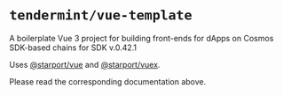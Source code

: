 # `tendermint/vue-template`

A boilerplate Vue 3 project for building front-ends for dApps on Cosmos SDK-based chains for SDK v.0.42.1

Uses [@starport/vue](https://github.com/tendermint/vue/tree/develop/packages/vue) and [@starport/vuex](https://github.com/tendermint/vue/tree/develop/packages/vuex).

Please read the corresponding documentation above.
